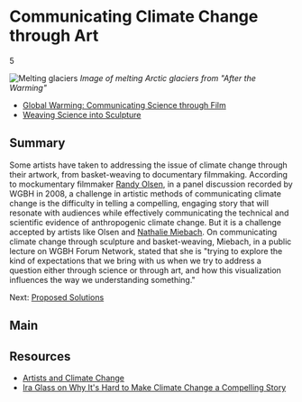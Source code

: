 # Communicating Climate Change through Art

5

![Melting glaciers](https://s3.amazonaws.com/americanarchive.org/exhibits/ClimateChange_Section7_Art.jpg)
*Image of melting Arctic glaciers from "After the Warming"*

-	[Global Warming: Communicating Science through Film](/catalog/cpb-aacip_15-cc0tq5rf2m)
-	[Weaving Science into Sculpture](/catalog/cpb-aacip_15-1v5bc3t03w)

## Summary

Some artists have taken to addressing the issue of climate change through their artwork, from basket-weaving to documentary filmmaking. According to mockumentary filmmaker [Randy Olsen](/catalog/cpb-aacip_15-cc0tq5rf2m), in a panel discussion recorded by WGBH in 2008, a challenge in artistic methods of communicating climate change is the difficulty in telling a compelling, engaging story that will resonate with audiences while effectively communicating the technical and scientific evidence of anthropogenic climate change. But it is a challenge accepted by artists like Olsen and [Nathalie Miebach](/catalog/cpb-aacip_15-1v5bc3t03w). On communicating climate change through sculpture and basket-weaving, Miebach, in a public lecture on WGBH Forum Network, stated that she is "trying to explore the kind of expectations that we bring with us when we try to address a question either through science or through art, and how this visualization influences the way we understanding something."

Next: [Proposed Solutions](solutions)

## Main

## Resources

- [Artists and Climate Change](http://artistsandclimatechange.com)
- [Ira Glass on Why It's Hard to Make Climate Change a Compelling Story](https://www.youtube.com/watch?v=dv2JEsHiL8U)

